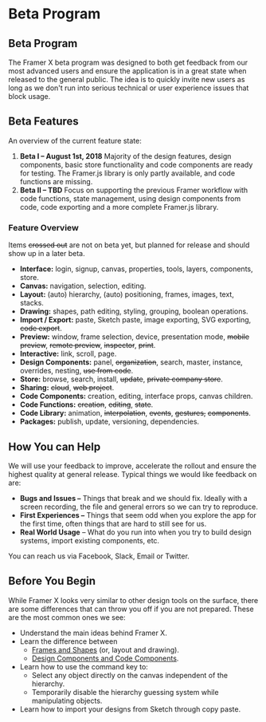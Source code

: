 # Beta Program

## Beta Program

The Framer X beta program was designed to both get feedback from our most advanced users and ensure the application is in a great state when released to the general public. The idea is to quickly invite new users as long as we don't run into serious technical or user experience issues that block usage.

## Beta Features

An overview of the current feature state:

1. **Beta I – August 1st, 2018** Majority of the design features, design components, basic store functionality and code components are ready for testing. The Framer.js library is only partly available, and code functions are missing.
2. **Beta II – TBD** Focus on supporting the previous Framer workflow with code functions, state management, using design components from code, code exporting and a more complete Framer.js library.

### Feature Overview

Items ~~crossed out~~ are not on beta yet, but planned for release and should show up in a later beta.

* **Interface:** login, signup, canvas, properties, tools, layers, components, store.
* **Canvas:** navigation, selection, editing.
* **Layout:** \(auto\) hierarchy, \(auto\) positioning, frames, images, text, stacks.
* **Drawing:** shapes, path editing, styling, grouping, boolean operations.
* **Import / Export:** paste, Sketch paste, image exporting, SVG exporting, ~~code export~~.
* **Preview:** window, frame selection, device, presentation mode, ~~mobile preview~~, ~~remote preview~~, ~~inspector~~, ~~print~~.
* **Interactive:** link, scroll, page.
* **Design Components:** panel, ~~organization~~, search, master, instance, overrides, nesting, ~~use from code~~.
* **Store:** browse, search, install, ~~update~~, ~~private company store~~.
* **Sharing:** ~~cloud~~, ~~web project~~.
* **Code Components:** creation, editing, interface props, canvas children.
* **Code Functions:** ~~creation~~, ~~editing~~, ~~state~~.
* **Code Library:** animation, ~~interpolation~~, ~~events~~, ~~gestures,~~ ~~components~~.
* **Packages:** publish, update, versioning, dependencies.

## How You can Help

We will use your feedback to improve, accelerate the rollout and ensure the highest quality at general release. Typical things we would like feedback on are:

* **Bugs and Issues –** Things that break and we should fix. Ideally with a screen recording, the file and general errors so we can try to reproduce.
* **First Experiences –** Things that seem odd when you explore the app for the first time, often things that are hard to still see for us.
* **Real World Usage** – What do you run into when you try to build design systems, import existing components, etc.

You can reach us via Facebook, Slack, Email or Twitter.

## Before You Begin

While Framer X looks very similar to other design tools on the surface, there are some differences that can throw you off if you are not prepared. These are the most common ones we see:

* Understand the main ideas behind Framer X.
* Learn the difference between
  * [Frames and Shapes](../canvas/layout.md#frames-and-shapes) \(or, layout and drawing\).
  * [Design Components and Code Components](../application/components.md#types-of-components).
* Learn how to use the command key to:
  * Select any object directly on the canvas independent of the hierarchy.
  * Temporarily disable the hierarchy guessing system while manipulating objects.
* Learn how to import your designs from Sketch through copy paste.



